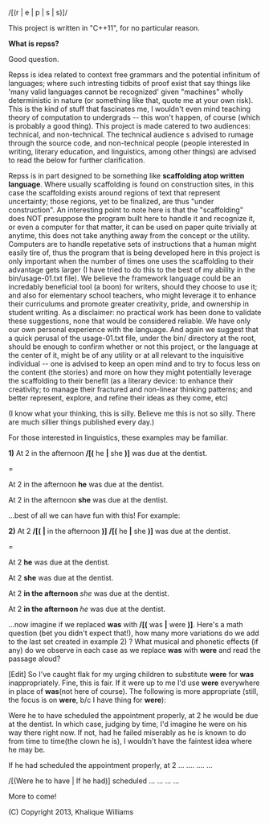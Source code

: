 /[(r | e | p | s | s)]/

This project is written in "C++11", for no particular reason.

**What is repss?**

  Good question.

  Repss is idea related to context free grammars and the potential infinitum of languages; where such intresting tidbits
  of proof exist that say things like 'many valid languages cannot be recognized' given "machines" wholly deterministic in nature
  (or something like that, quote me at your own risk). This is the kind of stuff that fascinates me, I wouldn't even mind teaching theory 
  of computation to undergrads -- this won't happen, of course (which is probably a good thing). This project is made catered to two audiences: technical,
  and non-technical. The technical audience s advised to rumage through the source code, and non-technical people (people interested in writing,
  literary education, and linguistics, among other things) are advised to read the below for further clarification.
    
    
  Repss is in part designed to be something like **scaffolding atop written language**. Where usually scaffolding is found on construction sites, in this case
  the scaffolding exists around regions of text that represent uncertainty; those regions, yet to be finalized, are thus "under construction". An interesting
  point to note here is that the "scaffolding" does NOT presuppose the program built here to handle it and recognize it, or even a computer for that matter, it
  can be used on paper quite trivially at anytime, this does not take anything away from the concept or the utility. Computers are to handle repetative
  sets of instructions that a human might easily tire of, thus the program that is being developed here in this project is only important when the number of times
  one uses the scaffolding to their advantage gets larger (I have tried to do this to the best of my ability in the bin/usage-01.txt file).  We believe the
  framework language could be an incredably beneficial tool (a boon) for writers, should they choose to use it; and also for elementary school teachers, who might 
  leverage it to enhance their curriculums and promote greater creativity, pride, and ownership in student writing. As a disclaimer: no practical work has been done
  to validate these suggestions, none that would be considered reliable. We have only our own personal experience with the language. And again we suggest that a quick 
  perusal of the usage-01.txt file, under the bin/ directory at the root, should be enough to confirm whether or not this project, or the language at the center of it,
  might be of any utility or at all relevant to the inquisitive individual -- one is advised to keep an open mind and to try to focus less on the content (the stories)
  and more on how they might potentially leverage the scaffolding to their benefit (as a literary device: to enhance their creativity; to manage their fractured and
  non-linear thinking patterns; and better represent, explore, and refine their ideas as they come, etc) 
  
  (I know what your thinking, this is silly. Believe me this is not so silly. There are much sillier things published every day.)
  
  For those interested in linguistics, these examples may be familiar.
  
  **1)** At 2 in the afternoon **/[(** he **|** she **)]** was due at the dentist.
  
  =
  
  At 2 in the afternoon **he** was due at the dentist.

  At 2 in the afternoon **she** was due at the dentist.
  
  ...best of all we can have fun with this! For example:
  
  **2)** At 2 **/[(** **|** in the afternoon **)]** **/[(** he **|** she **)]** was due at the dentist.

  =
  
  At 2 **he** was due at the dentist.

  At 2 **she** was due at the dentist.
  
  At 2 **in the afternoon** *she* was due at the dentist.
  
  At 2 **in the afternoon** *he* was due at the dentist.
  
  ...now imagine if we replaced **was** with **/[(** was **|** were **)]**. Here's a math question (bet you didn't expect that!), how many more variations do we add to the last set created in example 2) ?
  What musical and phonetic effects (if any) do we observe in each case as we replace **was** with **were** and read the passage aloud?
  
  [Edit]
  So I've caught flak for my urging children to substitute **were** for **was** inappropriately. Fine, this is fair.
  If it were up to me I'd use **were** everywhere in place of **was**(not here of course). The following is more
  appropriate (still, the focus is on **were**, b/c I have thing for **were**):
  
  
  Were he to have scheduled the appointment properly, at 2 he would be due at the dentist. In which case, judging by time, I'd imagine he were on his way there right now. If not, had he failed miserably as he is known to do from time to time(the clown he is), I wouldn't have the faintest idea where he may be.
 
 
  If he had scheduled the appointment properly, at 2 ... .... .... ... 
 
 
  /[(Were he to have | If he had)] scheduled ... ... ... ...
  
  More to come!


(C) Copyright 2013, Khalique Williams
